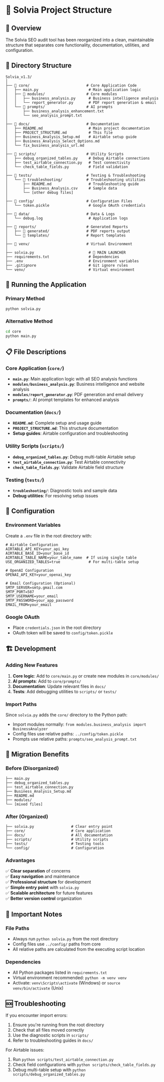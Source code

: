 # 📁 Solvia Project Structure

## 🎯 Overview
The Solvia SEO audit tool has been reorganized into a clean, maintainable structure that separates core functionality, documentation, utilities, and configuration.

## 📂 Directory Structure

```
Solvia_v1.3/
│
├── 📁 core/                          # Core Application Code
│   ├── main.py                       # Main application logic
│   ├── 📁 modules/                   # Core modules
│   │   ├── business_analysis.py      # Business intelligence analysis
│   │   └── report_generator.py       # PDF report generation & email
│   └── 📁 prompts/                   # AI prompts
│       ├── business_analysis_enhancement.txt
│       └── seo_analysis_prompt.txt
│
├── 📁 docs/                          # Documentation
│   ├── README.md                     # Main project documentation
│   ├── PROJECT_STRUCTURE.md          # This file
│   ├── Business_Analysis_Setup.md    # Airtable setup guide
│   ├── Business_Analysis_Select_Options.md
│   └── fix_business_analysis_url.md
│
├── 📁 scripts/                       # Utility Scripts
│   ├── debug_organized_tables.py     # Debug Airtable connections
│   ├── test_airtable_connection.py   # Test connectivity
│   └── check_table_fields.py         # Field validation
│
├── 📁 tests/                         # Testing & Troubleshooting
│   └── 📁 troubleshooting/           # Troubleshooting utilities
│       ├── README.md                 # Troubleshooting guide
│       ├── Business_Analysis.csv     # Sample data
│       └── [other debug files]
│
├── 📁 config/                        # Configuration Files
│   └── token.pickle                  # Google OAuth credentials
│
├── 📁 data/                          # Data & Logs
│   └── debug.log                     # Application logs
│
├── 📁 reports/                       # Generated Reports
│   ├── 📁 generated/                 # PDF reports output
│   └── 📁 templates/                 # Report templates
│
├── 📁 venv/                          # Virtual Environment
│
├── solvia.py                         # 🚀 MAIN LAUNCHER
├── requirements.txt                  # Dependencies
├── .env                              # Environment variables
├── .gitignore                        # Git ignore rules
└── venv/                             # Virtual environment
```

## 🚀 Running the Application

### Primary Method
```bash
python solvia.py
```

### Alternative Method
```bash
cd core
python main.py
```

## 📋 File Descriptions

### Core Application (`core/`)
- **`main.py`**: Main application logic with all SEO analysis functions
- **`modules/business_analysis.py`**: Business intelligence and website analysis
- **`modules/report_generator.py`**: PDF generation and email delivery
- **`prompts/`**: AI prompt templates for enhanced analysis

### Documentation (`docs/`)
- **`README.md`**: Complete setup and usage guide
- **`PROJECT_STRUCTURE.md`**: This structure documentation
- **Setup guides**: Airtable configuration and troubleshooting

### Utility Scripts (`scripts/`)
- **`debug_organized_tables.py`**: Debug multi-table Airtable setup
- **`test_airtable_connection.py`**: Test Airtable connectivity
- **`check_table_fields.py`**: Validate Airtable field structure

### Testing (`tests/`)
- **`troubleshooting/`**: Diagnostic tools and sample data
- **Debug utilities**: For resolving setup issues

## 🔧 Configuration

### Environment Variables
Create a `.env` file in the root directory with:
```env
# Airtable Configuration
AIRTABLE_API_KEY=your_api_key
AIRTABLE_BASE_ID=your_base_id
AIRTABLE_TABLE_NAME=your_table_name  # If using single table
USE_ORGANIZED_TABLES=true             # For multi-table setup

# OpenAI Configuration
OPENAI_API_KEY=your_openai_key

# Email Configuration (Optional)
SMTP_SERVER=smtp.gmail.com
SMTP_PORT=587
SMTP_USERNAME=your_email
SMTP_PASSWORD=your_app_password
EMAIL_FROM=your_email
```

### Google OAuth
- Place `credentials.json` in the root directory
- OAuth token will be saved to `config/token.pickle`

## 🏗️ Development

### Adding New Features
1. **Core logic**: Add to `core/main.py` or create new modules in `core/modules/`
2. **AI prompts**: Add to `core/prompts/`
3. **Documentation**: Update relevant files in `docs/`
4. **Tests**: Add debugging utilities to `scripts/` or `tests/`

### Import Paths
Since `solvia.py` adds the `core/` directory to the Python path:
- Import modules normally: `from modules.business_analysis import BusinessAnalyzer`
- Config files use relative paths: `../config/token.pickle`
- Prompts use relative paths: `prompts/seo_analysis_prompt.txt`

## 🔄 Migration Benefits

### Before (Disorganized)
```
├── main.py
├── debug_organized_tables.py
├── test_airtable_connection.py
├── Business_Analysis_Setup.md
├── README.md
├── modules/
└── [mixed files]
```

### After (Organized)
```
├── solvia.py                 # Clear entry point
├── core/                     # Core application
├── docs/                     # All documentation
├── scripts/                  # Utility scripts
├── tests/                    # Testing tools
└── config/                   # Configuration
```

### Advantages
✅ **Clear separation** of concerns  
✅ **Easy navigation** and maintenance  
✅ **Professional structure** for development  
✅ **Simple entry point** with `solvia.py`  
✅ **Scalable architecture** for future features  
✅ **Better version control** organization  

## 🚨 Important Notes

### File Paths
- Always run `python solvia.py` from the root directory
- Config files use `../config/` paths from core
- All relative paths are calculated from the executing script location

### Dependencies
- All Python packages listed in `requirements.txt`
- Virtual environment recommended: `python -m venv venv`
- Activate: `venv\Scripts\activate` (Windows) or `source venv/bin/activate` (Unix)

## 🆘 Troubleshooting

If you encounter import errors:
1. Ensure you're running from the root directory
2. Check that all files moved correctly
3. Use the diagnostic scripts in `scripts/`
4. Refer to troubleshooting guides in `docs/`

For Airtable issues:
1. Run `python scripts/test_airtable_connection.py`
2. Check field configurations with `python scripts/check_table_fields.py`
3. Debug multi-table setup with `python scripts/debug_organized_tables.py` 